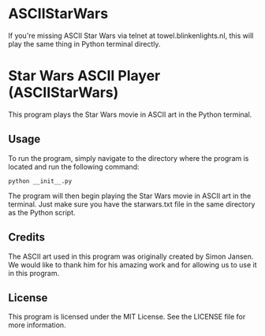 # ASCIIStarWars
If you're missing ASCII Star Wars via telnet at towel.blinkenlights.nl, this will play the same thing in Python terminal directly. 


# Star Wars ASCII Player (ASCIIStarWars)

This program plays the Star Wars movie in ASCII art in the Python terminal.

## Usage

To run the program, simply navigate to the directory where the program is located and run the following command:

```
python __init__.py
```

The program will then begin playing the Star Wars movie in ASCII art in the terminal. Just make sure you have the starwars.txt file in the same directory as the Python script.

## Credits

The ASCII art used in this program was originally created by Simon Jansen. We would like to thank him for his amazing work and for allowing us to use it in this program.

## License

This program is licensed under the MIT License. See the LICENSE file for more information.

